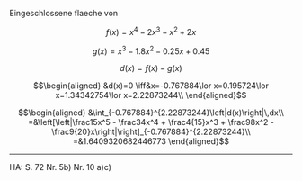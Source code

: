 Eingeschlossene flaeche von

$$f(x)=x^4-2x^3-x^2+2x$$

$$g(x)=x^3-1.8x^2-0.25x+0.45$$

$$d(x)=f(x)-g(x)$$

$$\begin{aligned}
&d(x)=0
\iff&x=-0.767884\lor x=0.195724\lor x=1.34342754\lor x=2.22873244\\
\end{aligned}$$

$$\begin{aligned}
&\int_{-0.767884}^{2.22873244}\left|d(x)\right|\,dx\\
=&\left[\left|\frac15x^5 - \frac34x^4 + \frac4{15}x^3 + \frac98x^2 - \frac9{20}x\right|\right]_{-0.767884}^{2.22873244}\\
=&1.6409320682446773
\end{aligned}$$

---

HA: S. 72 Nr. 5b) Nr. 10 a)c)